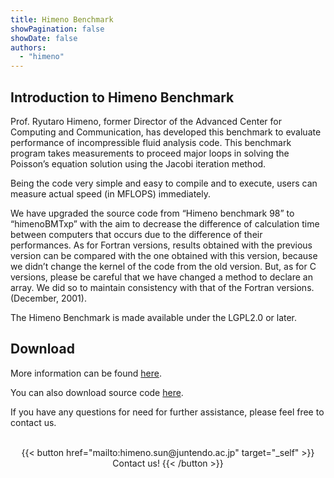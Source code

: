 ```yaml
---
title: Himeno Benchmark
showPagination: false
showDate: false
authors:
  - "himeno"
---
```

## Introduction to Himeno Benchmark
Prof. Ryutaro Himeno, former Director of the Advanced Center for Computing and Communication, has developed this benchmark to evaluate performance of incompressible fluid analysis code. This benchmark program takes measurements to proceed major loops in solving the Poisson’s equation solution using the Jacobi iteration method.

Being the code very simple and easy to compile and to execute, users can measure actual speed (in MFLOPS) immediately.
 
We have upgraded the source code from “Himeno benchmark 98” to “himenoBMTxp” with the aim to decrease the difference of calculation time between computers that occurs due to the difference of their performances. As for Fortran versions, results obtained with the previous version can be compared with the one obtained with this version, because we didn’t change the kernel of the code from the old version. But, as for C versions, please be careful that we have changed a method to declare an array. We did so to maintain consistency with that of the Fortran versions. (December, 2001).

The Himeno Benchmark is made available under the LGPL2.0 or later.

## Download
More information can be found [here](https://i.riken.jp/en/supercom/documents/himenobmt/).

You can also download source code [here](https://i.riken.jp/en/supercom/documents/himenobmt/download/).

If you have any questions for need for further assistance, please feel free to contact us.

<br>

<div style="text-align: center">
{{< button href="mailto:himeno.sun@juntendo.ac.jp" target="_self" >}}
Contact us!
{{< /button >}}
</div>
